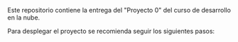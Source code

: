 Este repositorio contiene la entrega del "Proyecto 0" del curso de desarrollo en la nube.

Para desplegar el proyecto se recomienda seguir los siguientes pasos:
